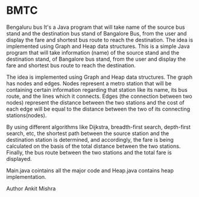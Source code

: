 # BMTC
Bengaluru bus It's a Java program that will take name of the source bus stand and the destination bus stand of Bangalore Bus, from the user and display the fare and shortest bus route to reach the destination. The idea is implemented using Graph and Heap data structures.
This is a simple Java program that will take information (name) of the source stand and the destination stand, of Bangalore bus stand, from the user and display the fare and shortest bus route to reach the destination. 

The idea is implemented using Graph and Heap data structures. The graph has nodes and edges. Nodes represent a metro station that will be containing certain information regarding that station like its name, its bus route, and the lines which it connects. Edges (the connection between two nodes) represent the distance between the two stations and the cost of each edge will be equal to the distance between the two of its connecting stations(nodes).

By using different algorithms like Dijkstra, breadth-first search, depth-first search, etc, the shortest path between the source station and the destination station is determined, and accordingly, the fare is being calculated on the basis of the total distance between the two stations. Finally, the bus route between the two stations and the total fare is displayed.

Main.java cointains all the major code and Heap.java contains heap implementation.

Author Ankit Mishra

